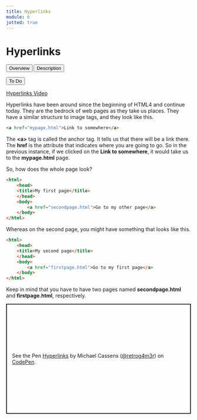 ```yaml
---
title: Hyperlinks
module: 6
jotted: true
---
```


# Hyperlinks

<div class="tab">
  <button class="tablinks active" onclick="openTab(event, 'Overview')">Overview</button>
  <button class="tablinks" onclick="openTab(event, 'Description')">Description</button>

  <button class="tablinks" onclick="openTab(event, 'ToDo')">To Do</button>
    
</div>

<!-- Tab content -->
<div id="Overview" class="tabcontent" style="display:block">
<!-- video -->
<p><a href="//www.youtube.com/embed/Q4s68nncqrE" data-lity>Hyperlinks Video</a></p>

<p>Hyperlinks have been around since the beginning of HTML4 and continue today. They are the bedrock of web pages as they take us places.  They have a similar structure to image tags, and they look like this.</p>

<div class="tabhtml" markdown="1">

```html
<a href="mypage.html">Link to somewhere</a>
```

</div>

</div>

<div id="Description" class="tabcontent">

<p>The <b>&lt;a&gt;</b> tag is called the anchor tag.  It tells us that there will be a link there.  The <b>href</b> is the attribute that indicates where you are going to go.  So in the previous instance, if we clicked on the <b>Link to somewhere</b>, it would take us to the <b>mypage.html</b> page.</p>

<p>So, how does the whole page look?</p>

<div class="tabhtml" markdown="1">

```html
<html>
    <head>
    <title>My first page</title>
    </head>
    <body>
        <a href="secondpage.html">Go to my other page</a>
    </body>
</html>

```

</div>

<p>Whereas on the second page, you might have something that looks like this.</p>

<div class="tabhtml" markdown="1">

```html
<html>
    <head>
    <title>My second page</title>
    </head>
    <body>
        <a href="firstpage.html">Go to my first page</a>
    </body>
</html>

```

</div>

<p>Keep in mind that you have to have two pages named <b>secondpage.html</b> and <b>firstpage.html</b>, respectively.</p>

</div>

<div id="ToDo" class="tabcontent">

<p class="codepen" data-height="300" data-default-tab="html,result" data-slug-hash="ExXMOLE" data-editable="true" data-user="retrog4m3r" style="height: 300px; box-sizing: border-box; display: flex; align-items: center; justify-content: center; border: 2px solid; margin: 1em 0; padding: 1em;">
  <span>See the Pen <a href="https://codepen.io/retrog4m3r/pen/ExXMOLE">
  Hyperlinks</a> by Michael Cassens (<a href="https://codepen.io/retrog4m3r">@retrog4m3r</a>)
  on <a href="https://codepen.io">CodePen</a>.</span>
</p>
<script async src="https://cpwebassets.codepen.io/assets/embed/ei.js"></script>

</div>